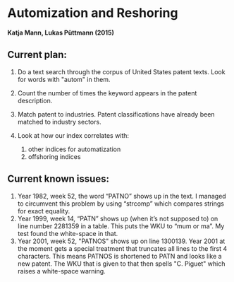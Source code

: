 Automization and Reshoring
===========================================================
**Katja Mann, Lukas Püttmann (2015)**


Current plan:
---------------------------
1. Do a text search through the corpus of United States patent texts. Look for words with "autom" in them.

2. Count the number of times the keyword appears in the patent description.

3. Match patent to industries. Patent classifications have already been matched to industry sectors. 

4. Look at how our index correlates with:
	1. other indices for automatization
	2. offshoring indices

Current known issues:
---------------------------
1. Year 1982, week 52, the word “PATNO” shows up in the text. I managed to circumvent this problem by using “strcomp” which compares strings for exact equality.
2. Year 1999, week 14, “PATN” shows up (when it’s not supposed to) on line number 2281359 in a table. This puts the WKU to “mum or ma”. My test found the white-space in that. 
3. Year 2001, week 52, "PATNOS" shows up on line 1300139. Year 2001 at the moment gets a special treatment that truncates all lines to the first 4 characters. This means PATNOS is shortened to PATN and looks like a new patent. The WKU that is given to that then spells "C. Piguet" which raises a white-space warning.